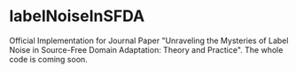 # labelNoiseInSFDA
Official Implementation for Journal Paper "Unraveling the Mysteries of Label Noise in Source-Free Domain Adaptation: Theory and Practice".
The whole code is coming soon.
